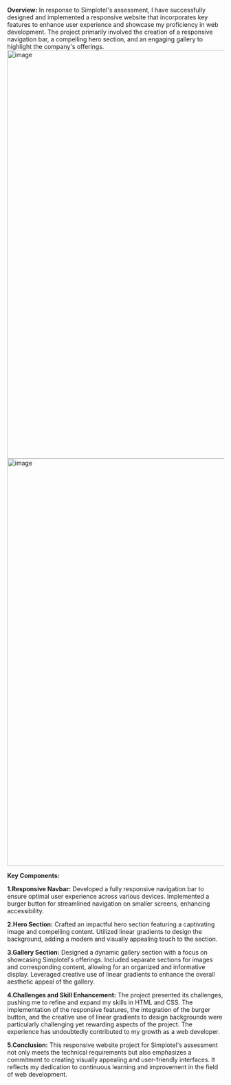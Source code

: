 **Overview:**
In response to Simplotel's assessment, I have successfully designed and implemented a responsive website that incorporates key features to enhance user experience and showcase my proficiency in web development. The project primarily involved the creation of a responsive navigation bar, a compelling hero section, and an engaging gallery to highlight the company's offerings.
<img width="947" alt="image" src="https://github.com/Satish480/Simplotel-task/assets/134126559/5d45948d-1b7f-4883-a274-baaa263c9dbf">
<img width="945" alt="image" src="https://github.com/Satish480/Simplotel-task/assets/134126559/f6338024-ee42-4363-99a9-61ed6ddf5185">

**Key Components:**

**1.Responsive Navbar:**
Developed a fully responsive navigation bar to ensure optimal user experience across various devices.
Implemented a burger button for streamlined navigation on smaller screens, enhancing accessibility.

**2.Hero Section:**
Crafted an impactful hero section featuring a captivating image and compelling content.
Utilized linear gradients to design the background, adding a modern and visually appealing touch to the section.

**3.Gallery Section:**
Designed a dynamic gallery section with a focus on showcasing Simplotel's offerings.
Included separate sections for images and corresponding content, allowing for an organized and informative display.
Leveraged creative use of linear gradients to enhance the overall aesthetic appeal of the gallery.

**4.Challenges and Skill Enhancement:**
The project presented its challenges, pushing me to refine and expand my skills in HTML and CSS. The implementation of the responsive features, the integration of the burger button, and the creative use of linear gradients to design backgrounds were particularly challenging yet rewarding aspects of the project. The experience has undoubtedly contributed to my growth as a web developer.

**5.Conclusion:**
This responsive website project for Simplotel's assessment not only meets the technical requirements but also emphasizes a commitment to creating visually appealing and user-friendly interfaces. It reflects my dedication to continuous learning and improvement in the field of web development.
